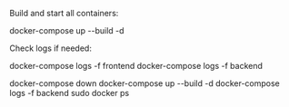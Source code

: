 Build and start all containers:

docker-compose up --build -d


Check logs if needed:

docker-compose logs -f frontend
docker-compose logs -f backend

docker-compose down
docker-compose up --build -d
docker-compose logs -f backend
sudo docker ps